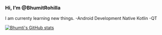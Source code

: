 ### Hi, I’m @BhumitRohilla ###

I am currenty learning new things.
-Android Development Native Kotlin
-QT

[![Bhumti's GitHub stats](https://github-readme-stats.vercel.app/api?username=anuraghazra)](https://github.com/anuraghazra/github-readme-stats)
